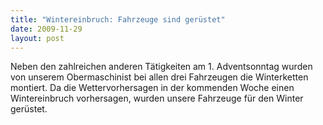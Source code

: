 ```yaml
---
title: "Wintereinbruch: Fahrzeuge sind gerüstet"
date: 2009-11-29
layout: post
---
```


Neben den zahlreichen anderen Tätigkeiten am 1. Adventsonntag wurden von unserem Obermaschinist bei allen drei Fahrzeugen die Winterketten montiert. Da die Wettervorhersagen in der kommenden Woche einen Wintereinbruch vorhersagen, wurden unsere Fahrzeuge für den Winter gerüstet.